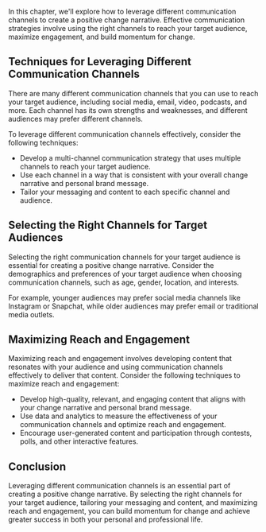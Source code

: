 
In this chapter, we'll explore how to leverage different communication channels to create a positive change narrative. Effective communication strategies involve using the right channels to reach your target audience, maximize engagement, and build momentum for change.

Techniques for Leveraging Different Communication Channels
----------------------------------------------------------

There are many different communication channels that you can use to reach your target audience, including social media, email, video, podcasts, and more. Each channel has its own strengths and weaknesses, and different audiences may prefer different channels.

To leverage different communication channels effectively, consider the following techniques:

* Develop a multi-channel communication strategy that uses multiple channels to reach your target audience.
* Use each channel in a way that is consistent with your overall change narrative and personal brand message.
* Tailor your messaging and content to each specific channel and audience.

Selecting the Right Channels for Target Audiences
-------------------------------------------------

Selecting the right communication channels for your target audience is essential for creating a positive change narrative. Consider the demographics and preferences of your target audience when choosing communication channels, such as age, gender, location, and interests.

For example, younger audiences may prefer social media channels like Instagram or Snapchat, while older audiences may prefer email or traditional media outlets.

Maximizing Reach and Engagement
-------------------------------

Maximizing reach and engagement involves developing content that resonates with your audience and using communication channels effectively to deliver that content. Consider the following techniques to maximize reach and engagement:

* Develop high-quality, relevant, and engaging content that aligns with your change narrative and personal brand message.
* Use data and analytics to measure the effectiveness of your communication channels and optimize reach and engagement.
* Encourage user-generated content and participation through contests, polls, and other interactive features.

Conclusion
----------

Leveraging different communication channels is an essential part of creating a positive change narrative. By selecting the right channels for your target audience, tailoring your messaging and content, and maximizing reach and engagement, you can build momentum for change and achieve greater success in both your personal and professional life.
